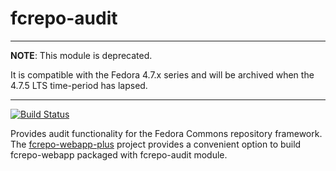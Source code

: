 fcrepo-audit
============

---

**NOTE**: This module is deprecated. 

It is compatible with the Fedora 4.7.x series and will be archived when the 4.7.5 LTS time-period has lapsed.

---


[![Build Status](https://travis-ci.org/fcrepo4-exts/fcrepo-audit.png?branch=master)](https://travis-ci.org/fcrepo4-exts/fcrepo-audit)


Provides audit functionality for the Fedora Commons repository framework. The [fcrepo-webapp-plus](https://github.com/fcrepo4-exts/fcrepo-webapp-plus) project provides a convenient option to build fcrepo-webapp packaged with fcrepo-audit module.
